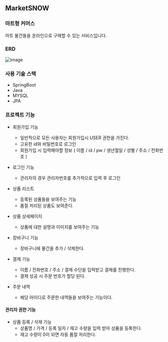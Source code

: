 ## MarketSNOW

### 마트형 커머스 

마트 물건들을 온라인으로 구매할 수 있는 서비스입니다.

### ERD
![image](https://github.com/hyeonjeong9911/MarketSNOW/assets/127717572/b034a041-da6d-4934-affe-1f935ed5af20)

### 사용 기술 스택
* SpringBoot
* Java
* MYSQL
* JPA
  
### 프로젝트 기능
* 회원가입 기능
  * 일반적으로 모든 사용자는 회원가입시 USER 권한을 가진다.
  * 고유한 id와 비밀번호로 로그인
  * 회원가입 시 입력해야할 정보
    ( 이름 / id / pw / 생년월일 / 성별 / 주소 / 전화번호 )

* 로그인 기능
  * 관리자의 경우 관리자번호를 추가적으로 입력 후 로그인
 
* 상품 리스트
  * 등록된 상품들을 보여주는 기능
  * 품절 처리된 상품도 보여준다.

* 상품 상세페이지
  * 상품에 대한 설명과 이미지를 보여주는 기능
 
* 장바구니 기능
  * 장바구니에 물건을 추가 / 삭제한다.

* 결제 기능
  * 이름 / 전화번호 / 주소 / 결제 수단을 입력받고 결제를 진행한다.
  * 결제 성공 시 주문 번호가 할당 된다.
 
* 주문 내역
  * 해당 아이디로 주문한 내역들을 보여주는 기능이다.
 

#### 관리자 권한 기능
* 상품 등록 / 삭제 기능
  * 상품명 / 가격 / 등록 일자 / 재고 수량을 입력 받아 상품을 등록한다.
  * 재고 수량이 0이 되면 자동 품절 처리한다. 
